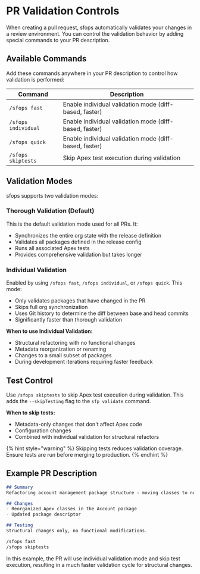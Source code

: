 # PR Validation Controls

When creating a pull request, sfops automatically validates your changes in a review environment. You can control the validation behavior by adding special commands to your PR description.

## Available Commands

Add these commands anywhere in your PR description to control how validation is performed:


| Command             | Description                                            |
| --------------------- | -------------------------------------------------------- |
| `/sfops fast`       | Enable individual validation mode (diff-based, faster) |
| `/sfops individual` | Enable individual validation mode (diff-based, faster) |
| `/sfops quick`      | Enable individual validation mode (diff-based, faster) |
| `/sfops skiptests`  | Skip Apex test execution during validation             |

## Validation Modes

sfops supports two validation modes:

### Thorough Validation (Default)

This is the default validation mode used for all PRs. It:

- Synchronizes the entire org state with the release definition
- Validates all packages defined in the release config
- Runs all associated Apex tests
- Provides comprehensive validation but takes longer

### Individual Validation

Enabled by using `/sfops fast`, `/sfops individual`, or `/sfops quick`. This mode:

- Only validates packages that have changed in the PR
- Skips full org synchronization
- Uses Git history to determine the diff between base and head commits
- Significantly faster than thorough validation

**When to use Individual Validation:**

- Structural refactoring with no functional changes
- Metadata reorganization or renaming
- Changes to a small subset of packages
- During development iterations requiring faster feedback

## Test Control

Use `/sfops skiptests` to skip Apex test execution during validation. This adds the `--skipTesting` flag to the `sfp validate` command.

**When to skip tests:**

- Metadata-only changes that don't affect Apex code
- Configuration changes
- Combined with individual validation for structural refactors

{% hint style="warning" %}
Skipping tests reduces validation coverage. Ensure tests are run before merging to production.
{% endhint %}

## Example PR Description

```markdown
## Summary
Refactoring account management package structure - moving classes to new folders for better organization.

## Changes
- Reorganized Apex classes in the Account package
- Updated package descriptor

## Testing
Structural changes only, no functional modifications.

/sfops fast
/sfops skiptests
```

In this example, the PR will use individual validation mode and skip test execution, resulting in a much faster validation cycle for structural changes.
